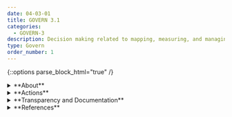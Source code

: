 ```yaml
---
date: 04-03-01
title: GOVERN 3.1
categories:
  - GOVERN-3
description: Decision making related to mapping, measuring, and managing AI risks throughout the lifecycle is informed by a demographically and disciplinarily diverse team including internal and external personnel. Specifically, teams that are directly engaged with identifying design considerations and risks include a diversity of experience, expertise, and backgrounds to ensure AI systems meet requirements beyond a narrow subset of users.
type: Govern
order_number: 1
---
```


{::options parse_block_html="true" /}


<details>
<summary markdown="span">**About**</summary>
<br>
To enhance organizational capacity and capability for anticipating risks, AI actors should reflect a diversity of experience, expertise and backgrounds. Consultation with external personnel may be necessary when internal teams lack a diverse range of lived experiences or disciplinary expertise.

To extend the benefits of diversity, equity, and inclusion to both the users and AI actors, it is recommended that teams are composed of a diverse group of individuals who reflect a range of backgrounds, perspectives and expertise. 

Without commitment from senior leadership, beneficial aspects of team diversity and inclusion can be overridden by unstated organizational incentives that inadvertently conflict with the broader values of a diverse workforce.

</details>

<details>
<summary markdown="span">**Actions**</summary>
<br>
Organizational management can:
* Define policies and hiring practices at the outset that promote interdisciplinary roles, competencies, skills, and capacity for AI efforts.
* Define policies and hiring practices that lead to demographic and domain expertise diversity; empower staff with necessary resources and support, and facilitate the contribution of staff feedback and concerns without fear of reprisal.
* Establish policies that facilitate inclusivity and the integration of new insights into existing practice.
* Seek external expertise to supplement organizational diversity, equity, inclusion, and accessibility where internal expertise is lacking.

</details>

<details>
<summary markdown="span">**Transparency and Documentation**</summary>
<br>
Column G goes here.

</details>

<details>
<summary markdown="span">**References**</summary>
<br>
Dylan Walsh, “How can human-centered AI fight bias in machines and people?” MIT Sloan Mgmt. Rev., 2021. [URL](https://mitsloan.mit.edu/ideas-made-to-matter/how-can-human-centered-ai-fight-bias-machines-and-people)

Michael Li, “To Build Less-Biased AI, Hire a More Diverse Team,” Harvard Bus. Rev., 2020. [URL](https://hbr.org/2020/10/to-build-less-biased-ai-hire-a-more-diverse-team)

Bo Cowgill et al., “Biased Programmers? Or Biased Data? A Field Experiment in Operationalizing AI Ethics,” 2020. [URL](https://arxiv.org/pdf/2012.02394.pdf)

N. Ellemers and F. Rink, “Diversity in work groups,” Current opinion in psychology, vol. 11, pp. 49–53, 2016.

K. Talke, S. Salomo, and A. Kock, “Top management team diversity and strategic innovation orientation: The relationship and consequences for innovativeness and performance,” Journal of Product Innovation Management, vol. 28, pp. 819–832, 2011.

S. M. West, M. Whittaker, and K. Crawford, “Discriminating Systems: Gender, Race, and Power in AI,” AI Now Institute, Tech. Rep., 2019. [URL](https://ainowinstitute.org/discriminatingsystems.pdf)

S. Fazelpour, M. De-Arteaga, Diversity in sociotechnical machine learning systems. Big Data & Society. January 2022. doi:10.1177/20539517221082027

Cummings, M.L., and Li, S. 2021a. Sources of subjectivity in machine learning models. ACM Journal of Data and Information Quality, 13(2), 1–9

</details>                              
